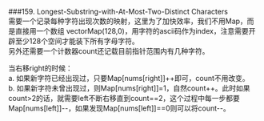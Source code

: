 ###159. Longest-Substring-with-At-Most-Two-Distinct Characters  
需要一个记录每种字符出现次数的映射，这里为了加快效率，我们不用Map，而是直接用一个数组 vector<int>Map(128,0)，用字符的ascii码作为index，注意需要开辟至少128个空间才能装下所有字母字符。  
另外还需要一个计数器count还记载目前指针范围内有几种字符。  

当右移right的时候：  
 a. 如果新字符已经出现过，只要Map[nums[right]]++即可，count不用改变。    
 b. 如果新字符未曾出现过，则Map[nums[right]]=1，自然count++。此时如果count>2的话，就需要left不断右移直到count==2，这个过程中每一步都要Map[nums[left]]--，如果发现Map[nums[left]]==0则可以将count--。
